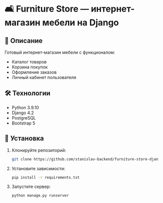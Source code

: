 # 🛋️ Furniture Store — интернет-магазин мебели на Django

## 📝 Описание

Готовый интернет-магазин мебели с функционалом:

- Каталог товаров
- Корзина покупок
- Оформление заказов
- Личный кабинет пользователя

## 🛠 Технологии

- Python 3.9.10
- Django 4.2
- PostgreSQL
- Bootstrap 5

## 🚀 Установка

1. Клонируйте репозиторий:
   ```bash
   git clone https://github.com/stanislav-backend/furniture-store-django.git
   ```
2. Установите зависимости:
   ```bash
   pip install -r requirements.txt
   ```
3. Запустите сервер:
   ```bash
   python manage.py runserver
   ```
